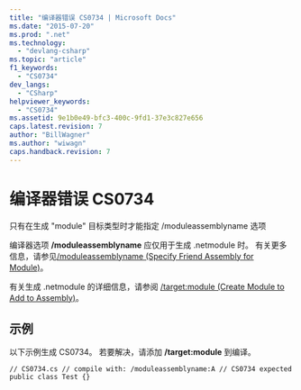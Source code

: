 ```yaml
---
title: "编译器错误 CS0734 | Microsoft Docs"
ms.date: "2015-07-20"
ms.prod: ".net"
ms.technology: 
  - "devlang-csharp"
ms.topic: "article"
f1_keywords: 
  - "CS0734"
dev_langs: 
  - "CSharp"
helpviewer_keywords: 
  - "CS0734"
ms.assetid: 9e1b0e49-bfc3-400c-9fd1-37e3c827e656
caps.latest.revision: 7
author: "BillWagner"
ms.author: "wiwagn"
caps.handback.revision: 7
---
```

# 编译器错误 CS0734
只有在生成 "module" 目标类型时才能指定 \/moduleassemblyname 选项  
  
 编译器选项 **\/moduleassemblyname** 应仅用于生成 .netmodule 时。 有关更多信息，请参见[\/moduleassemblyname \(Specify Friend Assembly for Module\)](../../csharp/language-reference/compiler-options/moduleassemblyname-compiler-option.md)。  
  
 有关生成 .netmodule 的详细信息，请参阅 [\/target:module \(Create Module to Add to Assembly\)](../../csharp/language-reference/compiler-options/target-module-compiler-option.md)。  
  
## 示例  
 以下示例生成 CS0734。 若要解决，请添加 **\/target:module** 到编译。  
  
```  
// CS0734.cs // compile with: /moduleassemblyname:A // CS0734 expected public class Test {}  
```